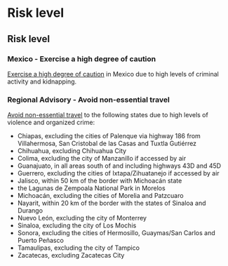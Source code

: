 # Risk level

## Risk level

### Mexico - Exercise a high degree of caution

[Exercise a high degree of caution](#levels "Risk Levels") in Mexico due to high levels of criminal activity and kidnapping.

### Regional Advisory - Avoid non-essential travel

[Avoid non-essential travel](#levels "Risk Levels") to the following states due to high levels of violence and organized crime:

* Chiapas, excluding the cities of Palenque via highway 186 from Villahermosa, San Cristobal de las Casas and Tuxtla Gutiérrez
* Chihuahua, excluding Chihuahua City
* Colima, excluding the city of Manzanillo if accessed by air
* Guanajuato, in all areas south of and including highways 43D and 45D
* Guerrero, excluding the cities of Ixtapa/Zihuatanejo if accessed by air
* Jalisco, within 50 km of the border with Michoacán state
* the Lagunas de Zempoala National Park in Morelos
* Michoacán, excluding the cities of Morelia and Patzcuaro
* Nayarit, within 20 km of the border with the states of Sinaloa and Durango
* Nuevo León, excluding the city of Monterrey
* Sinaloa, excluding the city of Los Mochis
* Sonora, excluding the cities of Hermosillo, Guaymas/San Carlos and Puerto Peñasco
* Tamaulipas, excluding the city of Tampico
* Zacatecas, excluding Zacatecas City